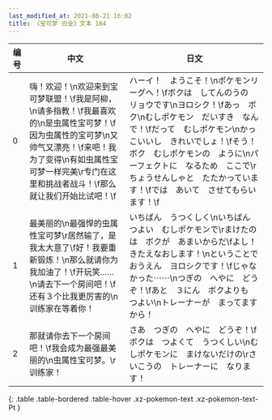 ```yaml
---
last_modified_at: 2021-08-21 16:02
title: 《宝可梦 白金》文本 184
---
```

| 编号 | 中文 | 日文 |
| ---- | ---- | ---- |
| 0 | 嗨！欢迎！\n欢迎来到宝可梦联盟！\f我是阿柳，\n请多指教！\f我最喜欢的\n是虫属性宝可梦！\f因为虫属性的宝可梦\n又帅气又漂亮！\f来吧！我为了变得\n有如虫属性宝可梦一样完美\r专门在这里和挑战者战斗！\f那么就让我们开始比试吧！\f | ハーイ！　ようこそ！\nポケモンリーグへ！\fボクは　してんのうの　リョウです\nヨロシク！\fあっ　ボク\nむしポケモン　だいすき　なんで！\fだって　むしポケモン\nかっこいいし　きれいでしょ！\fそう！　ボク　むしポケモンの　ように\nパーフェクトに　なるため　ここで\rちょうせんしゃと　たたかっています！\fでは　あいて　させてもらいます！\f |
| 1 | 最美丽的\n最强悍的虫属性宝可梦\r居然输了，是我太大意了\f好！我要重新锻炼！\n那么就请你为我加油了！\f开玩笑……\n请去下一个房间吧！\f还有３个比我更厉害的\n训练家在等着你！ | いちばん　うつくしく\nいちばん　つよい　むしポケモンで\rまけたのは　ボクが　あまいからだ\fよし！　きたえなおします！\nということで　おうえん　ヨロシクです！\fじゃなかった⋯⋯\nつぎの　へやに　どうぞ！\fあと　３にん　ボクよりも　つよい\nトレーナーが　まってますから！ |
| 2 | 那就请你去下一个房间吧！\f我会成为最强最美丽的\n虫属性宝可梦。\r训练家！ | さあ　つぎの　へやに　どうぞ！\fボクは　つよくて　うつくしい\nむしポケモンに　まけないだけの\rさいこうの　トレーナーに　なります！ |
{: .table .table-bordered .table-hover .xz-pokemon-text .xz-pokemon-text-Pt }